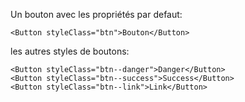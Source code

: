 Un bouton avec les propriétés par defaut:
```tsx
<Button styleClass="btn">Bouton</Button>
```
les autres styles de boutons:
```tsx padded
<Button styleClass="btn--danger">Danger</Button>
<Button styleClass="btn--success">Success</Button>
<Button styleClass="btn--link">Link</Button>
```